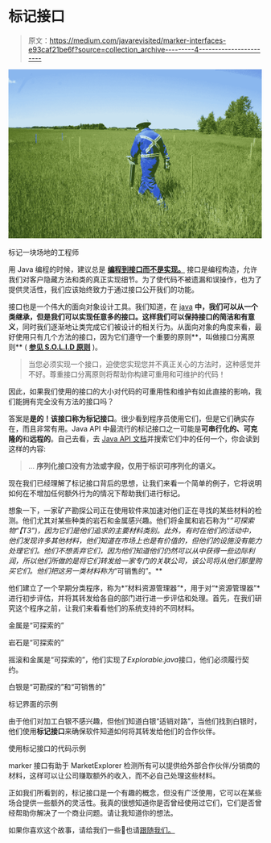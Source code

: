 # 标记接口

> 原文：<https://medium.com/javarevisited/marker-interfaces-e93caf21be6f?source=collection_archive---------4----------------------->

![](img/25fc63cadb00f1fa930962f187d08070.png)

标记一块场地的工程师

用 Java 编程的时候，建议总是 [**编程到接口而不是实现。**](/javarevisited/oop-good-practices-coding-to-the-interface-baea84fd60d3#:~:text=Coding%20to%20interfaces%20is%20a,actual%20class%20with%20the%20implementation.) 接口是编程构造，允许我们对客户隐藏方法和类的真正实现细节。为了使代码不被遗漏和误操作，也为了提供灵活性，我们应该始终致力于通过接口公开我们的功能。

接口也是一个伟大的面向对象设计工具。我们知道，在 [java](/javarevisited/top-5-java-online-courses-for-beginners-best-of-lot-1e1e240a758) **中，我们可以从一个类继承，但是我们可以实现任意多的接口。**这样我们可以保持接口**的简洁和有意义**，同时我们逐渐地让类完成它们被设计的相关行为。从面向对象的角度来看，最好使用只有几个方法的接口，因为它们遵守一个重要的原则**，叫做接口分离原则** ( [**参见 S.O.L.I.D 原则**](/javarevisited/keep-calm-and-s-o-l-i-d-7ab98d5df502) )。

> 当您必须实现一个接口，迫使您实现您并不真正关心的方法时，这种感觉并不好。尊重接口分离原则将帮助你构建可重用和可维护的代码！

因此，如果我们使用的接口的大小对代码的可重用性和维护有如此直接的影响，我们能拥有完全没有方法的接口吗？

答案是**是的！**该接口称为**标记接口**。很少看到程序员使用它们，但是它们确实存在，而且非常有用。Java API 中最流行的标记接口之一可能是**可串行化的、可克隆的**和**远程的**。自己去看，去 [Java API 文档](https://docs.oracle.com/javase/7/docs/api/java/io/Serializable.html)并搜索它们中的任何一个，你会读到这样的内容:

> … **序列化接口没有方法或字段，仅用于标识可序列化的语义。**

现在我们已经理解了标记接口背后的思想，让我们来看一个简单的例子，它将说明如何在不增加任何额外行为的情况下帮助我们进行标记。

想象一下，一家矿产勘探公司正在使用软件来加速对他们正在寻找的某些材料的检测。他们尤其对某些种类的岩石和金属感兴趣。他们将金属和岩石称为“*”可探索物“【T3”)，因为它们是他们追求的主要材料类别。此外，有时在他们的活动中，他们发现许多其他材料，他们知道在市场上也是有价值的，但他们的设施没有能力处理它们。他们不想丢弃它们，因为他们知道他们仍然可以从中获得一些边际利润，所以他们所做的是将它们转发给一家专门的关联公司，该公司将从他们那里购买它们。他们把这另一类材料称为*“可销售的”。**

他们建立了一个早期分类程序，称为*“材料资源管理器”*，用于对“*资源管理器”*进行初步评估，并将其转发给各自的部门进行进一步评估和处理。首先，在我们研究这个程序之前，让我们来看看他们的系统支持的不同材料。

金属是“可探索的”

岩石是“可探索的”

摇滚和金属是“可探索的”，他们实现了*Explorable.java*接口，他们必须履行契约。

白银是“可勘探的”和“可销售的”

标记界面的示例

由于他们对加工白银不感兴趣，但他们知道白银“适销对路”，当他们找到白银时，他们使用**标记接口**来确保软件知道如何将其转发给他们的合作伙伴。

使用标记接口的代码示例

marker 接口有助于 MarketExplorer 检测所有可以提供给外部合作伙伴/分销商的材料，这样可以让公司赚取额外的收入，而不必自己处理这些材料。

正如我们所看到的，标记接口是一个有趣的概念，但没有广泛使用，它可以在某些场合提供一些额外的灵活性。我真的很想知道你是否曾经使用过它们，它们是否曾经帮助你解决了一个商业问题。请让我知道你的想法。

如果你喜欢这个故事，请给我们一些👏也请[跟随我们。](/@javing.uk)